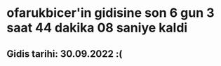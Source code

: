 # ofarukbicer'in gidisine son 6 gun 3 saat 44 dakika 08 saniye kaldi

## Gidis tarihi: 30.09.2022 :(